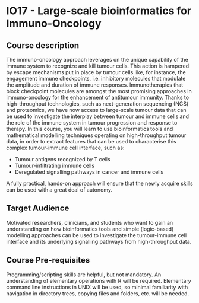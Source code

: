 # IO17 - Large-scale bioinformatics for Immuno-Oncology

## Course description

The immuno-oncology approach leverages on the unique capability of the immune system to recognize and kill tumour cells. This action is hampered by escape mechanisms put in place by tumour cells like, for instance, the engagement immune checkpoints, i.e. inhibitory molecules that modulate the amplitude and duration of immune responses. Immunotherapies that block checkpoint molecules are amongst the most promising approaches in immuno-oncology for the enhancement of antitumour immunity. Thanks to high-throughput technologies, such as next-generation sequencing (NGS) and proteomics, we have now access to large-scale tumour data that can be used to investigate the interplay between tumour and immune cells and the role of the immune system in tumour progression and response to therapy. In this course, you will learn to use bioinformatics tools and mathematical modelling techniques operating on high-throughput tumour data, in order to extract features that can be used to characterise this complex tumour-immune cell interface, such as:

* Tumour antigens recognized by T cells
* Tumour-infiltrating immune cells
* Deregulated signalling pathways in cancer and immune cells

A fully practical, hands-on approach will ensure that the newly acquire skills can be used with a great deal of autonomy.

## Target Audience

Motivated researchers, clinicians, and students who want to gain an understanding on how bioinformatics tools and simple (logic-based) modelling approaches can be used to investigate the tumour-immune cell interface and its underlying signalling pathways from high-throughput data.

## Course Pre-requisites

Programming/scripting skills are helpful, but not mandatory. An understanding of elementary operations with R will be required. Elementary command line instructions in UNIX will be used, so minimal familiarity with navigation in directory trees, copying files and folders, etc. will be needed. 
